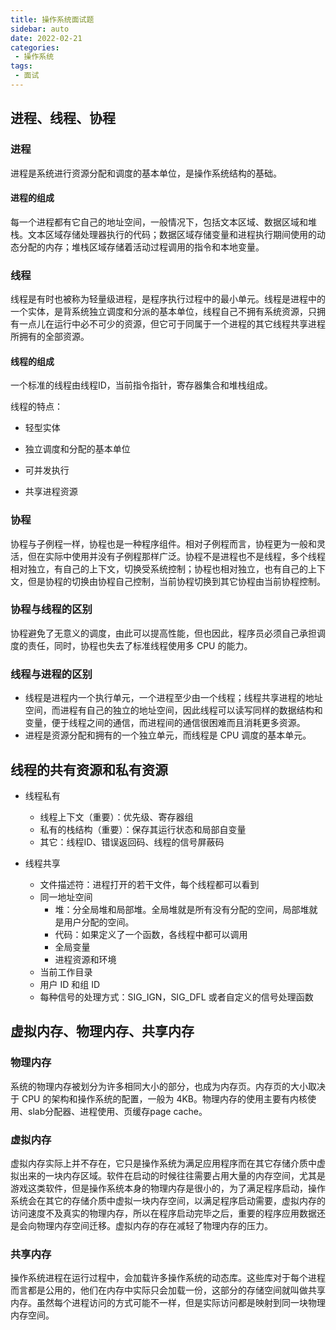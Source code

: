 ```yaml
---
title: 操作系统面试题
sidebar: auto
date: 2022-02-21
categories:
 - 操作系统
tags:
 - 面试
---
```




## 进程、线程、协程

### 进程

 进程是系统进行资源分配和调度的基本单位，是操作系统结构的基础。

#### **进程的组成**

 每一个进程都有它自己的地址空间，一般情况下，包括文本区域、数据区域和堆栈。文本区域存储处理器执行的代码；数据区域存储变量和进程执行期间使用的动态分配的内存；堆栈区域存储着活动过程调用的指令和本地变量。

### 线程

 线程是有时也被称为轻量级进程，是程序执行过程中的最小单元。线程是进程中的一个实体，是背系统独立调度和分派的基本单位，线程自己不拥有系统资源，只拥有一点儿在运行中必不可少的资源，但它可于同属于一个进程的其它线程共享进程所拥有的全部资源。

#### **线程的组成**

 一个标准的线程由线程ID，当前指令指针，寄存器集合和堆栈组成。

线程的特点：

- 轻型实体

- 独立调度和分配的基本单位

- 可并发执行

- 共享进程资源

### 协程

 协程与子例程一样，协程也是一种程序组件。相对子例程而言，协程更为一般和灵活，但在实际中使用并没有子例程那样广泛。协程不是进程也不是线程，多个线程相对独立，有自己的上下文，切换受系统控制；协程也相对独立，也有自己的上下文，但是协程的切换由协程自己控制，当前协程切换到其它协程由当前协程控制。

### 协程与线程的区别

 协程避免了无意义的调度，由此可以提高性能，但也因此，程序员必须自己承担调度的责任，同时，协程也失去了标准线程使用多 CPU 的能力。

### 线程与进程的区别

-  线程是进程内一个执行单元，一个进程至少由一个线程；线程共享进程的地址空间，而进程有自己的独立的地址空间，因此线程可以读写同样的数据结构和变量，便于线程之间的通信，而进程间的通信很困难而且消耗更多资源。
-  进程是资源分配和拥有的一个独立单元，而线程是 CPU 调度的基本单元。



## 线程的共有资源和私有资源

- 线程私有
  - 线程上下文（重要）：优先级、寄存器组
  - 私有的栈结构（重要）：保存其运行状态和局部自变量
  - 其它：线程ID、错误返回码、线程的信号屏蔽码
  
- 线程共享
  - 文件描述符：进程打开的若干文件，每个线程都可以看到
  - 同一地址空间
    - 堆：分全局堆和局部堆。全局堆就是所有没有分配的空间，局部堆就是用户分配的空间。
    - 代码：如果定义了一个函数，各线程中都可以调用
    - 全局变量
    - 进程资源和环境
  - 当前工作目录
  - 用户 ID 和组 ID
  - 每种信号的处理方式：SIG_IGN，SIG_DFL 或者自定义的信号处理函数
  
  

## 虚拟内存、物理内存、共享内存

### 物理内存

系统的物理内存被划分为许多相同大小的部分，也成为内存页。内存页的大小取决于 CPU 的架构和操作系统的配置，一般为 4KB。物理内存的使用主要有内核使用、slab分配器、进程使用、页缓存page cache。

### 虚拟内存

虚拟内存实际上并不存在，它只是操作系统为满足应用程序而在其它存储介质中虚拟出来的一块内存区域。软件在启动的时候往往需要占用大量的内存空间，尤其是游戏这类软件，但是操作系统本身的物理内存是很小的，为了满足程序启动，操作系统会在其它的存储介质中虚拟一块内存空间，以满足程序启动需要，虚拟内存的访问速度不及真实的物理内存，所以在程序启动完毕之后，重要的程序应用数据还是会向物理内存空间迁移。虚拟内存的存在减轻了物理内存的压力。

### 共享内存

操作系统进程在运行过程中，会加载许多操作系统的动态库。这些库对于每个进程而言都是公用的，他们在内存中实际只会加载一份，这部分的存储空间就叫做共享内存。虽然每个进程访问的方式可能不一样，但是实际访问都是映射到同一块物理内存空间。
